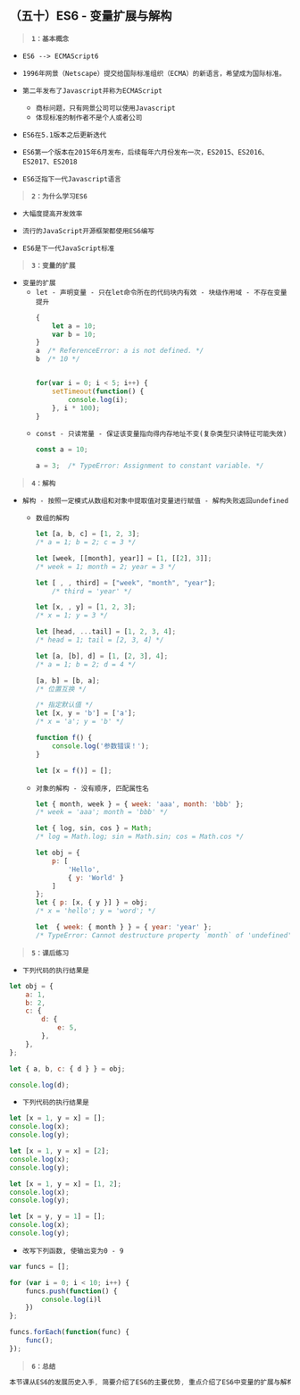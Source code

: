 ##  （五十）ES6 - 变量扩展与解构
> **`1：基本概念`**

- `ES6 --> ECMAScript6`

- `1996年网景（Netscape）提交给国际标准组织（ECMA）的新语言，希望成为国际标准。`

- `第二年发布了Javascript并称为ECMAScript`
    - `商标问题，只有网景公司可以使用Javascript`
    - `体现标准的制作者不是个人或者公司`

- `ES6在5.1版本之后更新迭代`

- `ES6第一个版本在2015年6月发布，后续每年六月份发布一次，ES2015、ES2016、ES2017、ES2018`

- `ES6泛指下一代Javascript语言`

> **`2：为什么学习ES6`**
- `大幅度提高开发效率`

- `流行的JavaScript开源框架都使用ES6编写`

- `ES6是下一代JavaScript标准`

> **`3：变量的扩展`**
- `变量的扩展`
    - `let - 声明变量 - 只在let命令所在的代码块内有效 - 块级作用域 - 不存在变量提升`
        ```javascript
        {
            let a = 10;
            var b = 10;
        }
        a  /* ReferenceError: a is not defined. */
        b  /* 10 */


        for(var i = 0; i < 5; i++) {
            setTimeout(function() {
                console.log(i);
            }, i * 100);
        }
        ```
    - `const - 只读常量 - 保证该变量指向得内存地址不变(复杂类型只读特征可能失效)`
        ```javascript
        const a = 10;

        a = 3;  /* TypeError: Assignment to constant variable. */
        ```

> **`4：解构`**

- `解构 - 按照一定模式从数组和对象中提取值对变量进行赋值 - 解构失败返回undefined`

    - `数组的解构`
        ```javascript
        let [a, b, c] = [1, 2, 3];
        /* a = 1; b = 2; c = 3 */

        let [week, [[month], year]] = [1, [[2], 3]];
        /* week = 1; month = 2; year = 3 */

        let [ , , third] = ["week", "month", "year"];
            /* third = 'year' */

        let [x, , y] = [1, 2, 3];
        /* x = 1; y = 3 */

        let [head, ...tail] = [1, 2, 3, 4];
        /* head = 1; tail = [2, 3, 4] */

        let [a, [b], d] = [1, [2, 3], 4];
        /* a = 1; b = 2; d = 4 */

        [a, b] = [b, a];
        /* 位置互换 */

        /* 指定默认值 */
        let [x, y = 'b'] = ['a'];
        /* x = 'a'; y = 'b' */

        function f() {
            console.log('参数错误！');
        }

        let [x = f()] = [];
        ```

    - `对象的解构 - 没有顺序, 匹配属性名`
        ```javascript
        let { month, week } = { week: 'aaa', month: 'bbb' };
        /* week = 'aaa'; month = 'bbb' */

        let { log, sin, cos } = Math;
        /* log = Math.log; sin = Math.sin; cos = Math.cos */

        let obj = {
            p: [
                'Hello',
                { y: 'World' }
            ]
        };
        let { p: [x, { y }] } = obj;
        /* x = 'hello'; y = 'word'; */

        let  { week: { month } } = { year: 'year' };
        /* TypeError: Cannot destructure property `month` of 'undefined' or 'null'. */
        ```

> **`5：课后练习`**
- `下列代码的执行结果是`
```javascript
let obj = {
    a: 1,
    b: 2,
    c: {
        d: {
            e: 5,
        },
    },
};

let { a, b, c: { d } } = obj;

console.log(d);
```

- `下列代码的执行结果是`
```javascript
let [x = 1, y = x] = [];
console.log(x);
console.log(y);

let [x = 1, y = x] = [2];
console.log(x);
console.log(y);

let [x = 1, y = x] = [1, 2];
console.log(x);
console.log(y);

let [x = y, y = 1] = [];
console.log(x);
console.log(y);
```

- `改写下列函数, 使输出变为0 - 9`
```javascript
var funcs = [];

for (var i = 0; i < 10; i++) {
    funcs.push(function() {
        console.log(i)l
    })
};

funcs.forEach(function(func) {
    func();
});
```
> **`6：总结`**
```css
本节课从ES6的发展历史入手, 简要介绍了ES6的主要优势, 重点介绍了ES6中变量的扩展与解构两个常用概念
```
